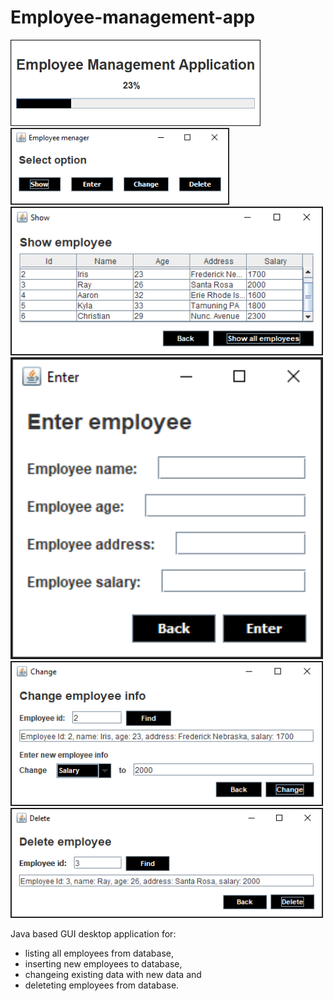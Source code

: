 # Employee-management-app

<img src="images/Splash.png" width="400">
<img src="images/Select.png" width="350">
<img src="images/Show.png" width="500">
<img src="images/Enter.png" width="500">
<img src="images/Change.png" width="500">
<img src="images/Delete.png" width="500">



Java based GUI desktop application for:
* listing all employees from database, 
* inserting new employees to database,
* changeing existing data with new data and 
* deleteting employees from database.

